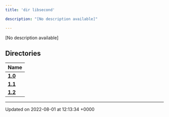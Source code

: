 ```yaml
---
title: 'dir libsecond'

description: "[No description available]"

---
```







[No description available]

## Directories

| Name           |
| -------------- |
| **[1.0](/documentation/code/files/dir_4e7d0a7221199b5e3988a802b6a5e37f/#dir-1.0)**  |
| **[1.1](/documentation/code/files/dir_d1f2a55f41e415ebe099cfae2057f907/#dir-1.1)**  |
| **[1.2](/documentation/code/files/dir_1185cf205eb7c76e1c0c729ff9fd7030/#dir-1.2)**  |






-------------------------------

Updated on 2022-08-01 at 12:13:34 +0000

